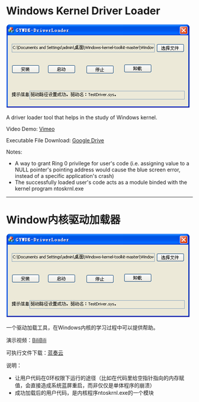 # Windows Kernel Driver Loader

![title_img](doc/title_img.png)

A driver loader tool that helps in the study of Windows kernel.

Video Demo: [Vimeo](https://vimeo.com/434961824)

Executable File Download: [Google Drive](https://drive.google.com/drive/folders/1VDc8WPfizfodK9w2Ms7CNlHzCLLhC5qi?usp=sharing)

Notes:
- A way to grant Ring 0 privilege for user's code (i.e. assigning value to a NULL pointer's pointing address would cause the blue screen error, instead of a specific application's crash) 
- The successfully loaded user's code acts as a module binded with the kernel program ntoskrnl.exe

---

# Window内核驱动加载器

![title_img](doc/title_img.png)

一个驱动加载工具，在Windows内核的学习过程中可以提供帮助。

演示视频：[BiliBili](https://www.bilibili.com/video/BV1jz411v74g/)

可执行文件下载：[蓝奏云](https://wws.lanzous.com/io5z4e9hk4j)

说明：
- 让用户代码在0环权限下运行的途径（比如在代码里给空指针指向的内存赋值，会直接造成系统蓝屏重启，而非仅仅是单体程序的崩溃）
- 成功加载后的用户代码，是内核程序ntoskrnl.exe的一个模块
